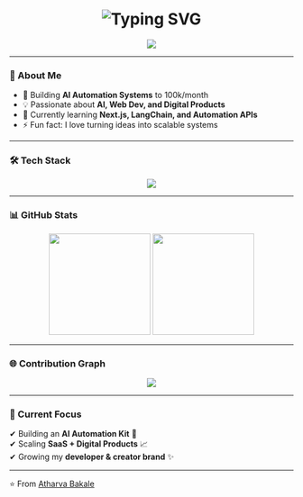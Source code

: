 <!-- Profile Header -->
<h1 align="center">
  <img src="https://readme-typing-svg.herokuapp.com?font=Fira+Code&weight=600&size=28&pause=1000&color=00FF7F&center=true&vCenter=true&width=600&lines=Hey+there+👋;+I'm+Atharva+Bakale!;AI+Automation+Builder+🚀;Full-Stack+Developer+💻;Always+Learning+%26+Building+🔥" alt="Typing SVG" />
</h1>

<!-- Social Badges -->
<p align="center">
  <a href="https://github.com/atharvabakale13"><img src="https://img.shields.io/github/followers/atharvabakale?label=Followers&style=for-the-badge&logo=github" /></a>
</p>

---

### 🚀 About Me
- 🔭 Building **AI Automation Systems** to 100k/month  
- 💡 Passionate about **AI, Web Dev, and Digital Products**  
- 🌱 Currently learning **Next.js, LangChain, and Automation APIs**  
- ⚡ Fun fact: I love turning ideas into scalable systems  

---

### 🛠 Tech Stack
<p align="center">
  <img src="https://skillicons.dev/icons?i=js,ts,react,next,tailwind,nodejs,express,python,fastapi,django,mongodb,postgresql,mysql,redis,docker,git,github,linux,vscode" />
</p>

---

### 📊 GitHub Stats
<p align="center">
  <img src="https://github-readme-stats.vercel.app/api?username=atharvabakale13&show_icons=true&theme=radical" height="180"/>
  <img src="https://github-readme-streak-stats.herokuapp.com/?user=atharvabakale13&theme=radical" height="180"/>
</p>

---

### 🌐 Contribution Graph
<p align="center">
  <img src="https://github-readme-activity-graph.vercel.app/graph?username=atharvabakale13&theme=react-dark&hide_border=true&area=true" />
</p>

---

### 🎯 Current Focus
✔ Building an **AI Automation Kit** 💼  
✔ Scaling **SaaS + Digital Products** 📈  
✔ Growing my **developer & creator brand** ✨  

---

⭐️ From [Atharva Bakale](https://github.com/atharvabakale13)
